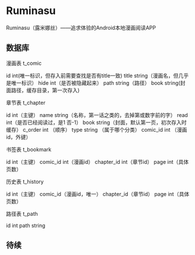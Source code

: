 # Ruminasu
Ruminasu（露米娜丝）——追求体验的Android本地漫画阅读APP

## 数据库

漫画表 t_comic

id int(唯一标识，但存入前需要查找是否有title一致)
title string（漫画名，但几乎是唯一标识）
hide int（是否被隐藏起来）
path string（路径）
book string(封面路径，缓存目录，第一次存入)


章节表 t_chapter

id int（主键）
name string（名称，第一话之类的，去掉第或数字前的字）
read int（是否已经阅读过，是1 否-1）
book string（封面，默认第一页，初次存入时缓存）
c_order int （顺序）
type string （属于哪个分类）
comic_id int （漫画id，外键）

书签表 t_bookmark

id int（主键）
comic_id int（漫画id）
chapter_id int（章节id）
page int（具体页数）

历史表 t_history

id int（主键）
comic_id（漫画id，唯一）
chapter_id（章节id）
page int（具体页数）

路径表 t_path

id int
path string

## 待续
